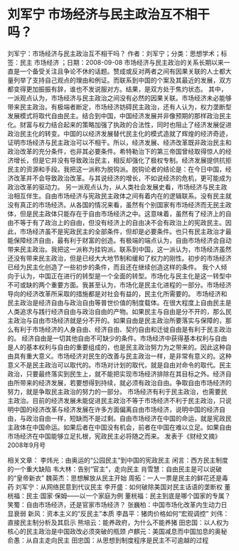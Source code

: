 # 刘军宁  市场经济与民主政治互不相干吗？

刘军宁：市场经济与民主政治互不相干吗？
作者：刘军宁；分类：思想学术；标签：民主 市场经济 ；日期：2008-09-08
市场经济与民主政治的关系长期以来一直是一个备受关注且争论不休的话题。赞成或反对两者之间有因果关联的人士都大量列举了支持自己观点的理由和例证。而联系到中国的个案及其最近的发展，双方都变得更加振振有辞，谁也不发说服对方。结果，是双方处于焦灼状态。
其中，一派观点认为，市场经济与民主政治之间没有必然的因果关联。市场经济未必能够带来民主政治。有极端者断定，市场经济妨碍民主政治，还有人认为，权力垄断型发展模式将取代自由民主。结合到中国，中国经济发展并非像预期的那样政治民主化。财富与权力结合起来的策略加强了执政的合法性，同时也阻止了经济发展促进政治民主化的转变。中国的以经济发展替代民主化的模式造就了辉煌的经济奇迹，证明市场经济与民主政治可以不相干。所以，经济发展、经济改革既非政治民主和政治改革的充分条件，也非其必要条件。希特勒治下的第三帝国曾经取得惊人的经济增长，但是它并没有导致政治民主，相反却强化了极权专制。经济发展提供抗拒民主的资源和手段。我把这一派称为脱钩派。脱钩论者的结论是：在今日中国，经济改革并不会导致政治改革。与其说经济的增长，不如说经济的危机，更可能成为政治改革的驱动力。
另一派观点认为，从人类社会发展史看，市场经济与民主政治相互伴生。自由市场经济与宪政民主政体之间有着内在的逻辑联系。没有民主就没有真正的市场经济。从各国的情况来看，虽然有个别国家有市场经济而无民主政体，但是民主政体只能存在于自由市场经济之中。这意味着，虽然有了经济上的自由不等于有了政治上的自由，但没有经济上的自由决不会有政治上的宪政民主。因此，市场经济虽不是宪政民主的全部条件，但却是必要条件。也只有民主政治才最能保障经济自由，最有利于财富的创造。有极端的端点认为，自由市场经济会自动带来民主政治。我把这一派称为挂钩派。联系到中国，这一派认为，市场经济虽然还没有带来民主政治，但是已经大大地节制和缓和了权力的刚性。初步的市场经济已经为民主化创造了一些初步的条件，而且还在继续创造这样的条件。
我个人倾向于认为，中国正在进行的转型是一个全面的转型。市场化与民主化是这一转型中不可或缺的两个重要方面。我甚至认为，市场化是民主化进程的一部分。市场经济导向的经济改革所采取的措施都是对社会有益的，民主化所需要的。
市场经济和民主政治是经济自由与政治自由等普世价值的制度载体。在很大程度上自由民主是人类追求与践行经济自由与政治自由的产物。如果民主与自由是分不开的，那么民主政治与自由市场经济就是分不开的。如果自由是民主政治所要落实与保障的，那么有利于市场经济的人身自由、经济自由、契约自由和迁徙自由是有利于民主政治的。
经济自由是一切其他自由不可缺少的条件。市场经济中获得基本权利与自由是人的基本权利与自由的重要组成的，也是民主政治努力为之带来的。因此这种自由具有重大意义。市场经济对民生的改善与民主政治一样，是非常有意义的。这种意义不是民主政治可以取代的。市场对计划的取代，就是自由对命令的取代。民主政治，只要最终落实到民生上，就不能把实现市场经济排除在其目标之外。经济自由所带来的经济发展，若要想得到持续，就必须有政治自由。争取自由市场经济的努力，就是争取民主政治的努力的一部分。
市场经济有利于民主政治，也需要民主政治。目前的经济发展未能促进民主政治不等于市场经济不利于民主政治，只说明中国的经济改革与经济发展在许多方面偏离自由市场经济，说明中国的经济自由，与政治自由一样，短缺而不是过剩。自由市场经济在中国的命运，就是宪政民主政体在中国命运。如果后者在中国没有机会，前者在中国在难以立足。如果自由市场经济在中国能够立足扎根，宪政民主必将随之而来。
发表于《财经文摘》　 2008年9月号

相关文章：
李炜光：由奥运的“公园民主”到中国的宪政民主
闲言：西方民主制度的一个重大缺陷
韦大林：告别“官主”，走向民主
肖雪慧：自由民主是可以说破的“皇帝新衣”
魏英杰：思想解放从民主开始
周拓：一人一票是民主的鲜花还是毒药
刘军宁：从网络民意到代议民主
李开盛：如何破除美国对民主话语的垄断权
董桄福：民主·国家·保姆——以一个家庭为例
董桄福：民主到底是哪个国家的专属？
笑蜀：自由市场经济，还是官家市场经济？
张巍柏：中国市场化改革内生动力日显衰弱
新风：资本主义的“反民主”本质
李昌平：猪肉价格如何“宏观调控”
刘伟：直接民主制分析及其启示
熊培云：能养政府，为什么不能养猪
田忠国：以人权为核心的民主政治是中国政改必须突破的瓶颈
卢麒元：美国减息而中国加息的奥秘
俞愚：从自主走向民主
田忠国：从思想到制度程序是民主不可逾越的过程